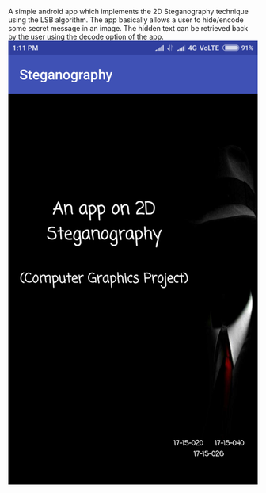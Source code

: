 A simple android app which implements the 2D Steganography technique using the LSB algorithm. The app basically allows a user to hide/encode some secret message in an image. The hidden text can be retrieved back by the user using the decode option of the app. 
<img src="https://github.com/GaganJb/Steganography-CG-Project/raw/master/images/oll.png?raw=true" style="max-height:100%;">
